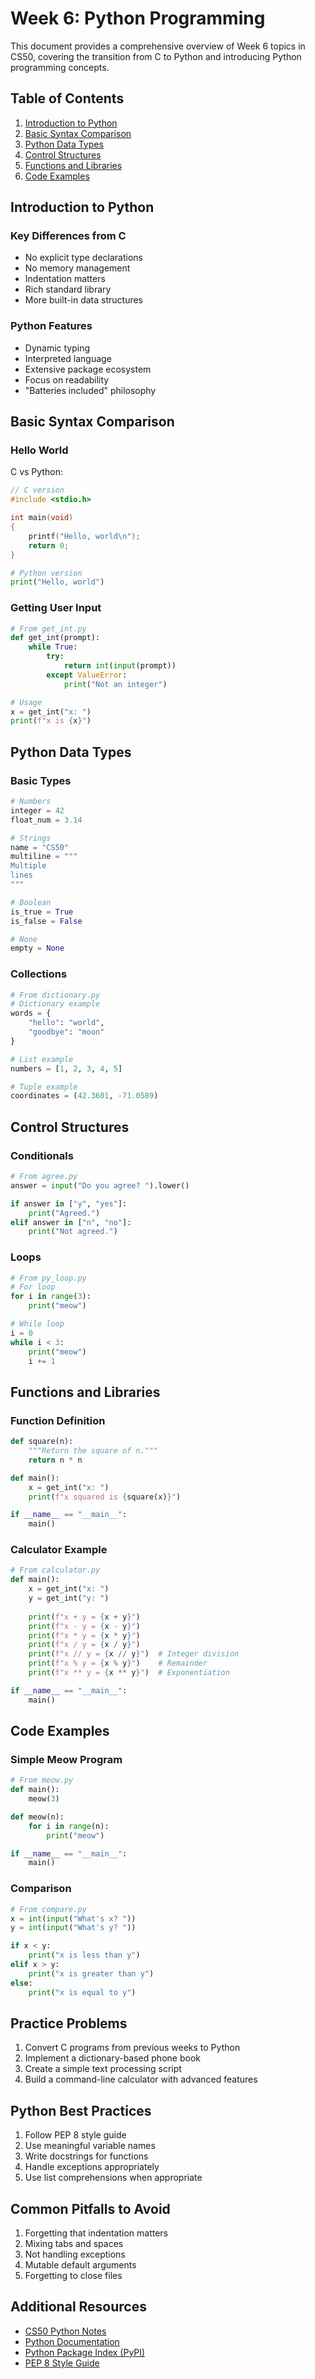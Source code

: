 # Week 6: Python Programming

This document provides a comprehensive overview of Week 6 topics in CS50, covering the transition from C to Python and introducing Python programming concepts.

## Table of Contents
1. [Introduction to Python](#introduction-to-python)
2. [Basic Syntax Comparison](#basic-syntax-comparison)
3. [Python Data Types](#python-data-types)
4. [Control Structures](#control-structures)
5. [Functions and Libraries](#functions-and-libraries)
6. [Code Examples](#code-examples)

## Introduction to Python

### Key Differences from C
- No explicit type declarations
- No memory management
- Indentation matters
- Rich standard library
- More built-in data structures

### Python Features
- Dynamic typing
- Interpreted language
- Extensive package ecosystem
- Focus on readability
- "Batteries included" philosophy

## Basic Syntax Comparison

### Hello World
C vs Python:
```c
// C version
#include <stdio.h>

int main(void)
{
    printf("Hello, world\n");
    return 0;
}
```

```python
# Python version
print("Hello, world")
```

### Getting User Input
```python
# From get_int.py
def get_int(prompt):
    while True:
        try:
            return int(input(prompt))
        except ValueError:
            print("Not an integer")

# Usage
x = get_int("x: ")
print(f"x is {x}")
```

## Python Data Types

### Basic Types
```python
# Numbers
integer = 42
float_num = 3.14

# Strings
name = "CS50"
multiline = """
Multiple
lines
"""

# Boolean
is_true = True
is_false = False

# None
empty = None
```

### Collections
```python
# From dictionary.py
# Dictionary example
words = {
    "hello": "world",
    "goodbye": "moon"
}

# List example
numbers = [1, 2, 3, 4, 5]

# Tuple example
coordinates = (42.3601, -71.0589)
```

## Control Structures

### Conditionals
```python
# From agree.py
answer = input("Do you agree? ").lower()

if answer in ["y", "yes"]:
    print("Agreed.")
elif answer in ["n", "no"]:
    print("Not agreed.")
```

### Loops
```python
# From py_loop.py
# For loop
for i in range(3):
    print("meow")

# While loop
i = 0
while i < 3:
    print("meow")
    i += 1
```

## Functions and Libraries

### Function Definition
```python
def square(n):
    """Return the square of n."""
    return n * n

def main():
    x = get_int("x: ")
    print(f"x squared is {square(x)}")

if __name__ == "__main__":
    main()
```

### Calculator Example
```python
# From calculator.py
def main():
    x = get_int("x: ")
    y = get_int("y: ")
    
    print(f"x + y = {x + y}")
    print(f"x - y = {x - y}")
    print(f"x * y = {x * y}")
    print(f"x / y = {x / y}")
    print(f"x // y = {x // y}")  # Integer division
    print(f"x % y = {x % y}")    # Remainder
    print(f"x ** y = {x ** y}")  # Exponentiation

if __name__ == "__main__":
    main()
```

## Code Examples

### Simple Meow Program
```python
# From meow.py
def main():
    meow(3)

def meow(n):
    for i in range(n):
        print("meow")

if __name__ == "__main__":
    main()
```

### Comparison
```python
# From compare.py
x = int(input("What's x? "))
y = int(input("What's y? "))

if x < y:
    print("x is less than y")
elif x > y:
    print("x is greater than y")
else:
    print("x is equal to y")
```

## Practice Problems

1. Convert C programs from previous weeks to Python
2. Implement a dictionary-based phone book
3. Create a simple text processing script
4. Build a command-line calculator with advanced features

## Python Best Practices

1. Follow PEP 8 style guide
2. Use meaningful variable names
3. Write docstrings for functions
4. Handle exceptions appropriately
5. Use list comprehensions when appropriate

## Common Pitfalls to Avoid

1. Forgetting that indentation matters
2. Mixing tabs and spaces
3. Not handling exceptions
4. Mutable default arguments
5. Forgetting to close files

## Additional Resources

- [CS50 Python Notes](https://cs50.harvard.edu/x/2024/notes/6/)
- [Python Documentation](https://docs.python.org/3/)
- [Python Package Index (PyPI)](https://pypi.org/)
- [PEP 8 Style Guide](https://pep8.org/) 